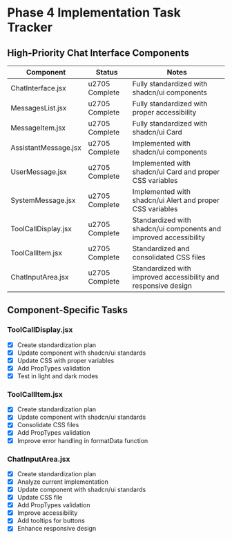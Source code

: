 # Phase 4 Implementation Task Tracker

## High-Priority Chat Interface Components

| Component | Status | Notes |
|-----------|--------|-------|
| ChatInterface.jsx | u2705 Complete | Fully standardized with shadcn/ui components |
| MessagesList.jsx | u2705 Complete | Fully standardized with proper accessibility |
| MessageItem.jsx | u2705 Complete | Fully standardized with shadcn/ui Card |
| AssistantMessage.jsx | u2705 Complete | Implemented with shadcn/ui components |
| UserMessage.jsx | u2705 Complete | Implemented with shadcn/ui Card and proper CSS variables |
| SystemMessage.jsx | u2705 Complete | Implemented with shadcn/ui Alert and proper CSS variables |
| ToolCallDisplay.jsx | u2705 Complete | Standardized with shadcn/ui components and improved accessibility |
| ToolCallItem.jsx | u2705 Complete | Standardized and consolidated CSS files |
| ChatInputArea.jsx | u2705 Complete | Standardized with improved accessibility and responsive design |

## Component-Specific Tasks

### ToolCallDisplay.jsx
- [x] Create standardization plan
- [x] Update component with shadcn/ui standards
- [x] Update CSS with proper variables
- [x] Add PropTypes validation
- [x] Test in light and dark modes

### ToolCallItem.jsx
- [x] Create standardization plan
- [x] Update component with shadcn/ui standards
- [x] Consolidate CSS files
- [x] Add PropTypes validation
- [x] Improve error handling in formatData function

### ChatInputArea.jsx
- [x] Create standardization plan
- [x] Analyze current implementation
- [x] Update component with shadcn/ui standards
- [x] Update CSS file
- [x] Add PropTypes validation
- [x] Improve accessibility
- [x] Add tooltips for buttons
- [x] Enhance responsive design